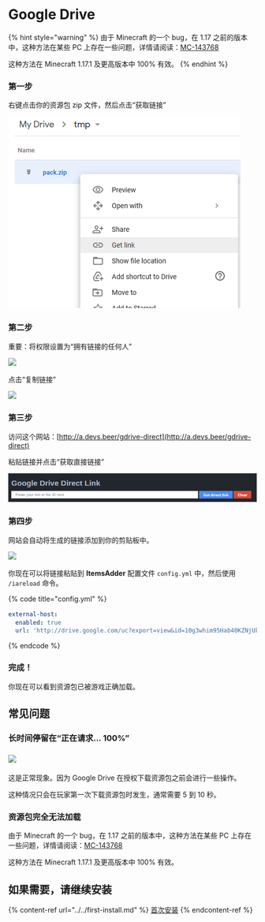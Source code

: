 # Google Drive

{% hint style="warning" %}
由于 Minecraft 的一个 bug，在 1.17 之前的版本中，这种方法在某些 PC 上存在一些问题，详情请阅读：[MC-143768](https://bugs.mojang.com/browse/MC-143768)

这种方法在 Minecraft 1.17.1 及更高版本中 100% 有效。
{% endhint %}

### 第一步

右键点击你的资源包 zip 文件，然后点击“获取链接”

![](<../../.gitbook/assets/image_(153) (1).png>)

### 第二步

重要：将权限设置为“拥有链接的任何人”

![](../../.gitbook/assets/image_\(145\).png)

点击“复制链接”

![](../../.gitbook/assets/image_\(149\).png)

### 第三步

访问这个网站：[http://a.devs.beer/gdrive-direct](http://a.devs.beer/gdrive-direct)

粘贴链接并点击“获取直接链接”

<img src="../../.gitbook/assets/image_(144).png" alt="" data-size="original">

### 第四步

网站会自动将生成的链接添加到你的剪贴板中。

![](../../.gitbook/assets/image_\(147\).png)

你现在可以将链接粘贴到 **ItemsAdder** 配置文件 `config.yml` 中，然后使用 `/iareload` 命令。

{% code title="config.yml" %}
```yaml
external-host:
  enabled: true
  url: 'http://drive.google.com/uc?export=view&id=10g3whim95Hab40KZNjUkwY9FUuqKMGh5'
```
{% endcode %}

### 完成！

你现在可以看到资源包已被游戏正确加载。

## 常见问题

### 长时间停留在“正在请求... 100%”

### ![](../../.gitbook/assets/image_\(141\).png)

这是正常现象。因为 Google Drive 在授权下载资源包之前会进行一些操作。

这种情况只会在玩家第一次下载资源包时发生，通常需要 5 到 10 秒。

### 资源包完全无法加载

由于 Minecraft 的一个 bug，在 1.17 之前的版本中，这种方法在某些 PC 上存在一些问题，详情请阅读：[MC-143768](https://bugs.mojang.com/browse/MC-143768)

这种方法在 Minecraft 1.17.1 及更高版本中 100% 有效。

## 如果需要，请继续安装

{% content-ref url="../../first-install.md" %}
[首次安装](../../first-install.md)
{% endcontent-ref %}
